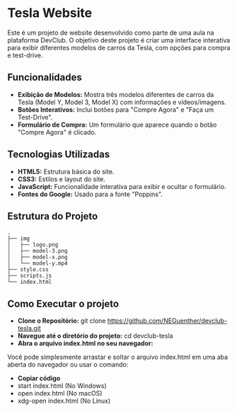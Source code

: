 # Tesla Website

Este é um projeto de website desenvolvido como parte de uma aula na plataforma DevClub. O objetivo deste projeto é criar uma interface interativa para exibir diferentes modelos de carros da Tesla, com opções para compra e test-drive.

## Funcionalidades

- **Exibição de Modelos:** Mostra três modelos diferentes de carros da Tesla (Model Y, Model 3, Model X) com informações e vídeos/imagens.
- **Botões Interativos:** Inclui botões para "Compre Agora" e "Faça um Test-Drive".
- **Formulário de Compra:** Um formulário que aparece quando o botão "Compre Agora" é clicado.

## Tecnologias Utilizadas

- **HTML5:** Estrutura básica do site.
- **CSS3:** Estilos e layout do site.
- **JavaScript:** Funcionalidade interativa para exibir e ocultar o formulário.
- **Fontes do Google:** Usado para a fonte "Poppins".

## Estrutura do Projeto

```plaintext
.
├── img
│   ├── logo.png
│   ├── model-3.png
│   ├── model-x.png
│   └── model-y.mp4
├── style.css
├── scripts.js
└── index.html
```

## Como Executar o projeto

- **Clone o Repositório:** git clone https://github.com/NEGuenther/devclub-tesla.git
- **Navegue até o diretório do projeto:** cd devclub-tesla
- **Abra o arquivo index.html no seu navegador:**

Você pode simplesmente arrastar e soltar o arquivo index.html em uma aba aberta do navegador ou usar o comando:

- **Copiar código**
- start index.html (No Windows)
- open index.html (No macOS)
- xdg-open index.html (No Linux)
